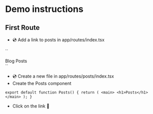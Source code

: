 # Demo instructions

## First Route

- 💿 Add a link to posts in app/routes/index.tsx

``<div className="mx-auto mt-16 max-w-7xl text-center">

  <Link
    to="/posts"
    className="text-xl text-blue-600 underline"
  >
    Blog Posts
  </Link>
</div>``

- 💿 Create a new file in app/routes/posts/index.tsx
- Create the Posts component

`export default function Posts() { return ( <main> <h1>Posts</h1> </main> ); }`

- Click on the link 🎉
